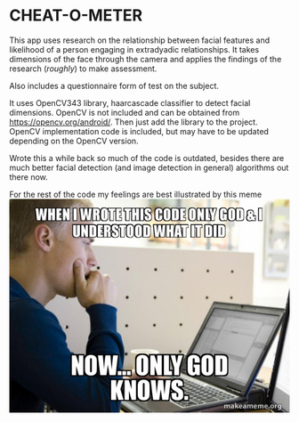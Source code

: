 # CHEAT-O-METER

This app uses research on the relationship between facial features and likelihood of a person engaging in extradyadic relationships. It takes dimensions of the face through the camera and applies the findings of the research (*roughly*) to make assessment.

Also includes a questionnaire form of test on the subject.

It uses OpenCV343 library, haarcascade classifier to detect facial dimensions. OpenCV is not included and can be obtained from https://opencv.org/android/. Then just add the library to the project. OpenCV implementation code is included, but may have to be updated depending on the OpenCV version.

Wrote this a while back so much of the code is outdated, besides there are much better facial detection (and image detection in general) algorithms out there now.

For the rest of the code my feelings are best illustrated by this meme ![alt text](cheatometer/meme.png?raw=true)

